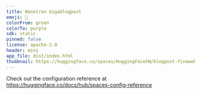 ```yaml
---
title: Nanotron Gigablogpost
emoji: 🐨
colorFrom: green
colorTo: purple
sdk: static
pinned: false
license: apache-2.0
header: mini
app_file: dist/index.html
thumbnail: https://huggingface.co/spaces/HuggingFaceFW/blogpost-fineweb-v1/resolve/main/screenshot.jpeg
---
```


Check out the configuration reference at https://huggingface.co/docs/hub/spaces-config-reference
